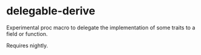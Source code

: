 # delegable-derive

Experimental proc macro to delegate the implementation of some traits to a field or function.

Requires nightly.
